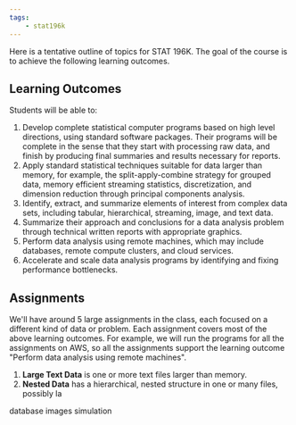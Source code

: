 ```yaml
---
tags:
    - stat196k
---
```


Here is a tentative outline of topics for STAT 196K.
The goal of the course is to achieve the following learning outcomes.


## Learning Outcomes

Students will be able to:

1. Develop complete statistical computer programs based on high level directions, using standard software packages. 
    Their programs will be complete in the sense that they start with processing raw data, and finish by producing final summaries and results necessary for reports.
3. Apply standard statistical techniques suitable for data larger than memory, for example, the split-apply-combine strategy for grouped data, memory efficient streaming statistics, discretization, and dimension reduction through principal components analysis.
4. Identify, extract, and summarize elements of interest from complex data sets, including tabular, hierarchical, streaming, image, and text data.
2. Summarize their approach and conclusions for a data analysis problem through technical written reports with appropriate graphics.
5. Perform data analysis using remote machines, which may include databases, remote compute clusters, and cloud services.
6. Accelerate and scale data analysis programs by identifying and fixing performance bottlenecks.


## Assignments

We'll have around 5 large assignments in the class, each focused on a different kind of data or problem.
Each assignment covers most of the above learning outcomes.
For example, we will run the programs for all the assignments on AWS, so all the assignments support the learning outcome "Perform data analysis using remote machines".

1. __Large Text Data__ is one or more text files larger than memory.
2. __Nested Data__ has a hierarchical, nested structure in one or many files, possibly la

database
images
simulation


